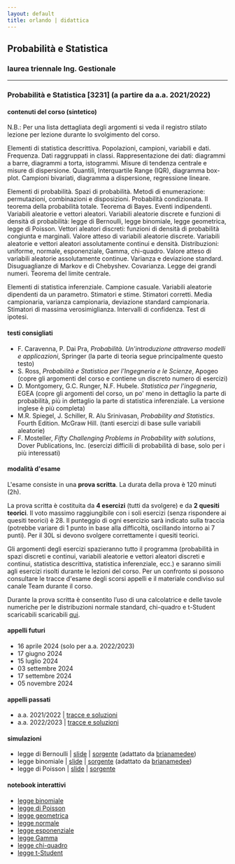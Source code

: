 ```yaml
---
layout: default
title: orlando | didattica
---
```


## Probabilità e Statistica 
### laurea triennale Ing. Gestionale


--- 

### Probabilità e Statistica [3231] (a partire da a.a. 2021/2022) 

#### contenuti del corso (sintetico)

N.B.: Per una lista dettagliata degli argomenti si veda il registro stilato lezione per lezione durante lo svolgimento del corso.

Elementi di statistica descrittiva. Popolazioni, campioni, variabili e dati. Frequenza. Dati raggruppati in classi. Rappresentazione dei dati: diagrammi a barre, diagrammi a torta, istogrammi. Misure di tendenza centrale e misure di dispersione. Quantili, Interquartile Range (IQR), diagramma box-plot. Campioni bivariati, diagramma a dispersione, regressione lineare.
 
Elementi di probabilità. Spazi di probabilità. Metodi di enumerazione: permutazioni, combinazioni e disposizioni. Probabilità condizionata. Il teorema della probabilità totale. Teorema di Bayes. Eventi indipendenti. Variabili aleatorie e vettori aleatori. Variabili aleatorie discrete e funzioni di densità di probabilità: legge di Bernoulli, legge binomiale, legge geometrica, legge di Poisson. Vettori aleatori discreti: funzioni di densità di probabilità congiunta e marginali. Valore atteso di variabili aleatorie discrete. Variabili aleatorie e vettori aleatori assolutamente continui e densità. Distribuzioni: uniforme, normale, esponenziale, Gamma, chi-quadro. Valore atteso di variabili aleatorie assolutamente continue. Varianza e deviazione standard. Disuguaglianze di Markov e di Chebyshev. Covarianza. Legge dei grandi numeri. Teorema del limite centrale.

Elementi di statistica inferenziale. Campione casuale. Variabili aleatorie dipendenti da un parametro. Stimatori e stime. Stimatori corretti. Media campionaria, varianza campionaria, deviazione standard campionaria. Stimatori di massima verosimiglianza. Intervalli di confidenza. Test di ipotesi.

#### testi consigliati
- F. Caravenna, P. Dai Pra, *Probabilità. Un'introduzione attraverso modelli e applicazioni*, Springer (la parte di teoria segue principalmente questo testo)
- S. Ross, *Probabilità e Statistica per l'Ingegneria e le Scienze*, Apogeo (copre gli argomenti del corso e contiene un discreto numero di esercizi)
- D. Montgomery, G.C. Runger, N.F. Hubele. *Statistica per l'ingegneria*, EGEA (copre gli argomenti del corso, un po' meno in dettaglio la parte di probabilità, più in dettaglio la parte di statistica inferenziale. La versione inglese è più completa)
- M.R. Spiegel, J. Schiller, R. Alu Srinivasan, *Probability and Statistics*. Fourth Edition. McGraw Hill. (tanti esercizi di base sulle variabili aleatorie)
- F. Mosteller, *Fifty Challenging Problems in Probability with solutions*, Dover Publications, Inc. (esercizi difficili di probabilità di base, solo per i più interessati)

#### modalità d'esame

L'esame consiste in una **prova scritta**. La durata della prova è 120 minuti (2h).

La prova scritta è costituita da **4 esercizi** (tutti da svolgere) e da **2 quesiti teorici**. Il voto massimo raggiungibile con i soli esercizi (senza rispondere ai quesiti teorici) è 28. Il punteggio di ogni esercizio sarà indicato sulla traccia (potrebbe variare di 1 punto in base alla difficoltà, oscillando intorno ai 7 punti). Per il 30L si devono svolgere correttamente i quesiti teorici.

Gli argomenti degli esercizi spazieranno tutto il programma (probabilità in spazi discreti e continui, variabili aleatorie e vettori aleatori discreti e continui, statistica descrittiva, statistica inferenziale, ecc.) e saranno simili agli esercizi risolti durante le lezioni del corso. Per un confronto si possono consultare le tracce d'esame degli scorsi appelli e il materiale condiviso sul canale Team durante il corso.

Durante la prova scritta è consentito l’uso di una calcolatrice e delle tavole numeriche per le distribuzioni normale standard, chi-quadro e t-Student scaricabili scaricabili [qui](materiale/tabelleVA.pdf).


#### appelli futuri

- 16 aprile 2024 (solo per a.a. 2022/2023)
- 17 giugno 2024 
- 15 luglio 2024
- 03 settembre 2024 
- 17 settembre 2024
- 05 novembre 2024

#### appelli passati

- a.a. 2021/2022 \| [tracce e soluzioni](tracce/Tracce_Soluzioni_2021-2022-240103.pdf)
- a.a. 2022/2023 \| [tracce e soluzioni](tracce/Tracce_Soluzioni_2022-2023-240207.pdf)

#### simulazioni 

- legge di Bernoulli \| [slide](materiale/slides/Bernoulli/Bernoulli.html) \| [sorgente](materiale/slides/Bernoulli/Bernoulli.py) (adattato da [brianamedee](https://github.com/brianamedee/3B1B-Animated-Tutorials/blob/main/3b1bProbability.py))
- legge binomiale \| [slide](materiale/slides/Binomial/Binomial.html) \| [sorgente](materiale/slides/Binomial/Binomial.py) (adattato da [brianamedee](https://github.com/brianamedee/3B1B-Animated-Tutorials/blob/main/3b1bProbability.py))
- legge di Poisson \| [slide](materiale/slides/Poisson/Poisson.html) \| [sorgente](materiale/slides/Poisson/Poisson.py)

#### notebook interattivi

- [legge binomiale](https://mybinder.org/v2/gh/orlandopoliba/ProbStatPoliBA/b0e0ba6ecafce1518bf1111d8913864487657031?urlpath=lab%2Ftree%2Fnotebook%2Fbinomial.ipynb)
- [legge di Poisson](https://mybinder.org/v2/gh/orlandopoliba/ProbStatPoliBA/b0e0ba6ecafce1518bf1111d8913864487657031?urlpath=lab%2Ftree%2Fnotebook%2Fpoisson.ipynb)
- [legge geometrica](https://mybinder.org/v2/gh/orlandopoliba/ProbStatPoliBA/b0e0ba6ecafce1518bf1111d8913864487657031?urlpath=lab%2Ftree%2Fnotebook%2Fgeometric.ipynb)
- [legge normale](https://mybinder.org/v2/gh/orlandopoliba/ProbStatPoliBA/b0e0ba6ecafce1518bf1111d8913864487657031?urlpath=lab%2Ftree%2Fnotebook%2Fnormal.ipynb)
- [legge esponenziale](https://mybinder.org/v2/gh/orlandopoliba/ProbStatPoliBA/b0e0ba6ecafce1518bf1111d8913864487657031?urlpath=lab%2Ftree%2Fnotebook%2Fexponential.ipynb)
- [legge Gamma](https://mybinder.org/v2/gh/orlandopoliba/ProbStatPoliBA/b0e0ba6ecafce1518bf1111d8913864487657031?urlpath=lab%2Ftree%2Fnotebook%2Fgamma.ipynb)
- [legge chi-quadro](https://mybinder.org/v2/gh/orlandopoliba/ProbStatPoliBA/b0e0ba6ecafce1518bf1111d8913864487657031?urlpath=lab%2Ftree%2Fnotebook%2Fchi-squared.ipynb)
- [legge t-Student](https://mybinder.org/v2/gh/orlandopoliba/ProbStatPoliBA/b0e0ba6ecafce1518bf1111d8913864487657031?urlpath=lab%2Ftree%2Fnotebook%2Ft-Student.ipynb)
